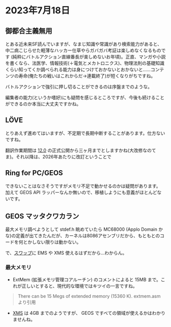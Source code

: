 # 2023年7月18日

## 御都合主義無用

とある近未来SF読んでいますが、なまじ知識や常識があり検索能力があると、中二病こじらせた軽薄なハッカー仕草やらガバガバ考証は楽しめなくなるものです (純粋にバトルアクション直線番長が楽しめないお年頃)。正直、マンガや小説を書くなら、法医学、情報技術(＋電気とメカトロニクス)、物理法則の基礎知識くらい知ってくか調べられる能力は身につけておかないとおかないと……コンテンツの寿命(俺たちの戦いはこれからだ→連載終了)が短くなりがちですね。

バトルアクションで強引に押し切ることができるのは序盤までのような。

編集者の能力(というか嗜好)にも疑問を感じるところですが、今後も続けることができるのか本当に大丈夫ですかね。

## LÖVE

とりあえず進めてはいますが、不定期で長期中断することがあります。仕方ないですね。

翻訳作業期間は [12.0](https://love2d.org/wiki/12.0) の正式公開から三ヶ月までとしますかね(大改修なのてま)。それ以降は、2026年あたりに改訂ということで

## Ring for PC/GEOS
できないことはなさそうですがメモリ不足で動かせるのかは疑問があります。
加えて GEOS API ラッパーなんか無いので、移植しようにも意義がほとんどないです。

## GEOS マッタクワカラン

最大メモリ調べようとして stdef.h 眺めていたら MC68000 (Applo Domain かな)の定義が出てきたんだが、カーネルは8086アセンブリだから、もともとのコードを何とかしない限りは動かない。

で、[スワップ](https://github.com/bluewaysw/pcgeos/tree/9672d033f192a4fd5103103bf385cc8cd58c48b7/Driver/Swap)に EMS や XMS 使えるはずだから…わからん。

### 最大メモリ

* ExtMem (拡張メモリ管理コアルーチン) のコメントによると 15MB まで。これが正しいとすると、現代的な環境ではキツイの一言ですね。

> There can be 15 Megs of extended memory (15360 K).
extmem.asm より引用

* [XMS](https://en.m.wikipedia.org/wiki/Extended_memory) は 4GB までのようですが、 GEOS ですべての領域が使えるかはわかりませんね。

